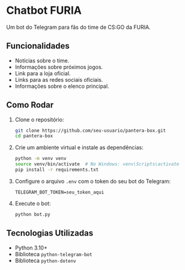 # Chatbot FURIA

Um bot do Telegram para fãs do time de CS:GO da FURIA.

## Funcionalidades
- Notícias sobre o time.
- Informações sobre próximos jogos.
- Link para a loja oficial.
- Links para as redes sociais oficiais.
- Informações sobre o elenco principal.

## Como Rodar
1. Clone o repositório:
   ```bash
   git clone https://github.com/seu-usuario/pantera-box.git
   cd pantera-box
   ```

2. Crie um ambiente virtual e instale as dependências:
   ```bash
   python -m venv venv
   source venv/bin/activate  # No Windows: venv\Scripts\activate
   pip install -r requirements.txt
   ```

3. Configure o arquivo `.env` com o token do seu bot do Telegram:
   ```
   TELEGRAM_BOT_TOKEN=seu_token_aqui
   ```

4. Execute o bot:
   ```bash
   python bot.py
   ```

## Tecnologias Utilizadas
- Python 3.10+
- Biblioteca `python-telegram-bot`
- Biblioteca `python-dotenv`